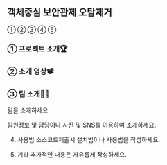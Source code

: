 ## 객체중심 보안관제 오탐제거
① ② ③ ④ ⑤
### ① 프로젝트 소개🏆

### ② 소개 영상📽

### ③ 팀 소개👨‍💻
팀을 소개하세요.

팀원정보 및 담당이나 사진 및 SNS를 이용하여 소개하세요.

4. 사용법
소스코드제출시 설치법이나 사용법을 작성하세요.

5. 기타
추가적인 내용은 자유롭게 작성하세요.
